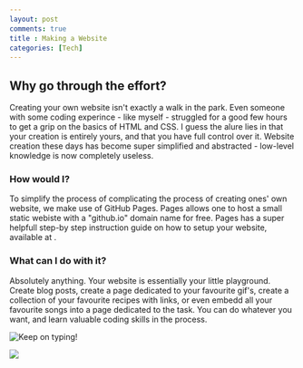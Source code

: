 ```yaml
---
layout: post
comments: true
title : Making a Website
categories: [Tech]
---
```


## Why go through the effort?
Creating your own website isn't exactly a walk in the park. Even someone with some coding experince - like myself - struggled for a good few hours to get a grip on the basics of HTML and CSS. I guess the alure lies in that your creation is entirely yours, and that you have full control over it. Website creation these days has become super simplified and abstracted - low-level knowledge is now completely useless. 

### How would I?
To simplify the process of complicating the process of creating ones' own website, we make use of GitHub Pages. Pages allows one to host a small static webiste with a "github.io" domain name for free. Pages has a super helpfull step-by step instruction guide on how to setup your website, available at <!-- insert a link here -->.

### What can I do with it?
Absolutely anything. Your website is essentially your little playground. Create blog posts, create a page dedicated to your favourite gif's, create a collection of your favourite recipes with links, or even embedd all your favourite songs into a page dedicated to the task.
You can do whatever you want, and learn valuable coding skills in the process. 

![Keep on typing!](https://media.giphy.com/media/AWxKqonePVLMY/giphy.gif)

![](\../assets/images/\WiP.jpg)
